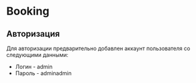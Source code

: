 # Booking

## Авторизация

Для авторизации предварительно добавлен аккаунт пользователя со следующими данными:
* Логин - admin
* Пароль - adminadmin
